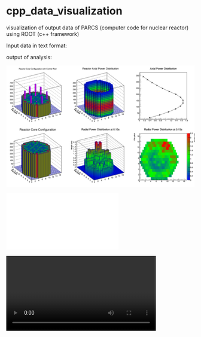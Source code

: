 # cpp_data_visualization
visualization of output data of PARCS (computer code for nuclear reactor) using ROOT (c++ framework)


Input data in text format:

output of analysis:<br>

<img src="./docs/PowDistr_14_0_15.png" width="600">

<embed src="/output_Data/output_10percent/output_10percent.avi"></embed>

<video width="400" controls>
  <source src="/output_Data/output_10percent/output_10percent.avi" type="video/x-msvideo">
</video>

